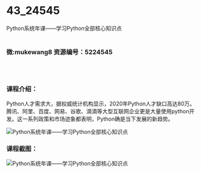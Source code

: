 # 43_24545
Python系统年课——学习Python全部核心知识点
<br/></br>
<h3>微:mukewang8 资源编号：5224545</h3>
<br/></br>
<h3>课程介绍：</h3>
<p>Python人才需求大，据权威统计机构显示，2020年Python人才缺口高达80万。腾讯、阿里、百度、网易、谷歌、滴滴等大型互联网企业更是大量使用<a title="查看与 python 相关的文章" target="_blank">python</a>开发。这一系列政策和市场迹象都表明，Python确是当下发展的新趋势。</p>
<p><img src="https://www.ko996.com/wp-content/uploads/img/2022/05/1-72-300x170.png" alt="Python系统年课——学习Python全部核心知识点"></p>
<div class="info-desc">
<h3>课程截图：</h3>
<p><img src="https://www.ko996.com/wp-content/uploads/img/2022/05/2-64.png" alt="Python系统年课——学习Python全部核心知识点"></p>


			
</div>
